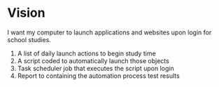 # Vision

I want my computer to launch applications and websites upon login for school studies.

1. A list of daily launch actions to begin study time
2. A script coded to automatically launch those objects
3. Task scheduler job that executes the script upon login
4. Report to containing the automation process test results